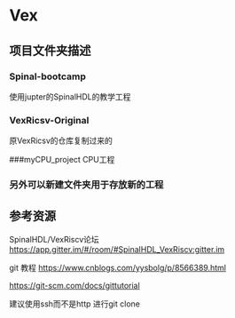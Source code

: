 # Vex


## 项目文件夹描述
### Spinal-bootcamp 
使用jupter的SpinalHDL的教学工程

### VexRicsv-Original
原VexRicsv的仓库复制过来的

###myCPU_project
CPU工程

### 另外可以新建文件夹用于存放新的工程

## 参考资源
SpinalHDL/VexRiscv论坛 https://app.gitter.im/#/room/#SpinalHDL_VexRiscv:gitter.im

git 教程 https://www.cnblogs.com/yysbolg/p/8566389.html

https://git-scm.com/docs/gittutorial
        
建议使用ssh而不是http 进行git clone       
